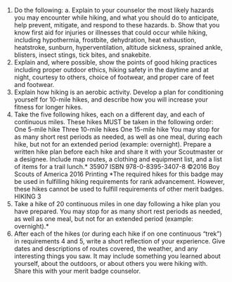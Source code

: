 1. Do the following:
a. Explain to your counselor the most likely hazards you may encounter
while hiking, and what you should do to anticipate, help prevent, mitigate,
and respond to these hazards.
b. Show that you know first aid for injuries or illnesses that could occur
while hiking, including hypothermia, frostbite, dehydration, heat exhaustion,
heatstroke, sunburn, hyperventilation, altitude sickness, sprained ankle, blisters, insect stings, tick bites, and snakebite.
2. Explain and, where possible, show the points of good hiking practices including
proper outdoor ethics, hiking safety in the daytime and at night, courtesy to others, choice of footwear, and proper care of feet and footwear.
3. Explain how hiking is an aerobic activity. Develop a plan for conditioning
yourself for 10-mile hikes, and describe how you will increase your fitness
for longer hikes.
4. Take the five following hikes, each on a different day, and each of continuous
miles. These hikes MUST be taken in the following order:
 One 5-mile hike
 Three 10-mile hikes
 One 15-mile hike
 You may stop for as many short rest periods as needed, as well as one meal,
during each hike, but not for an extended period (example: overnight). Prepare
a written hike plan before each hike and share it with your Scoutmaster or a
designee. Include map routes, a clothing and equipment list, and a list of items
for a trail lunch.*
35907
ISBN 978-0-8395-3407-8
©2016 Boy Scouts of America
2016 Printing
*The required hikes for this badge may be used in fulfilling hiking requirements for rank advancement.
However, these hikes cannot be used to fulfill requirements of other merit badges.
HIKING 3
5. Take a hike of 20 continuous miles in one day following a hike plan you
have prepared. You may stop for as many short rest periods as needed,
as well as one meal, but not for an extended period (example: overnight).*
6. After each of the hikes (or during each hike if on one continuous “trek”)
in requirements 4 and 5, write a short reflection of your experience. Give dates
and descriptions of routes covered, the weather, and any interesting things
you saw. It may include something you learned about yourself, about the outdoors, or about others you were hiking with. Share this with your merit
badge counselor.
